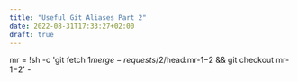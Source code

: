 ```yaml
---
title: "Useful Git Aliases Part 2"
date: 2022-08-31T17:33:27+02:00
draft: true
---
```


mr = !sh -c 'git fetch $1 merge-requests/$2/head:mr-$1-$2 && git checkout mr-$1-$2' -

